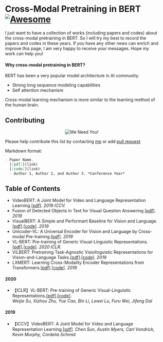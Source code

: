 # Cross-Modal Pretraining in BERT[![Awesome](https://awesome.re/badge.svg)](https://awesome.re)

I just want to have a collection of works (including papers and codes) about the cross-modal pretraining in BERT. So I will try my best to record the papers and codes in these years. If you have any other news can enrich and improve this page, I am very happy to receive your messages. Hope my work can help you!

#### Why cross-modal pretraining in BERT?
BERT has been a very popular model architecture in AI community. 
* Strong long sequence modeling capabilities
* Self attention mechanism

Cross-modal learning mechanism is more similar to the learning method of the human brain.

## Contributing
<p align="center">
  <img src="http://cdn1.sportngin.com/attachments/news_article/7269/5172/needyou_small.jpg" alt="We Need You!">
</p>

Please help contribute this list by contacting [me](https://jason718.github.io/) or add [pull request](https://github.com/jason718/Awesome-Self-Supervised-Learning/pulls)

Markdown format:
```markdown
- Paper Name. 
  [[pdf]](link) 
  [[code]](link)
  - Author 1, Author 2, and Author 3. *Conference Year*
```

## Table of Contents
* VideoBERT: A Joint Model for Video and Language Representation Learning.[[pdf]](https://openaccess.thecvf.com/content_ICCV_2019/papers/Sun_VideoBERT_A_Joint_Model_for_Video_and_Language_Representation_Learning_ICCV_2019_paper.pdf). *2019 ICCV.*  
* Fusion of Detected Objects in Text for Visual Question Answering.[[pdf]](https://arxiv.org/abs/1908.05054). *2019*
* VisualBERT: A Simple and Performant Baseline for Vision and Language.[[pdf]](https://arxiv.org/abs/1908.03557).[[code]](https://github.com/uclanlp/visualbert). *2019*
* Unicoder-VL: A Universal Encoder for Vision and Language by Cross-modal Pre-training.[[pdf]](https://arxiv.org/abs/1908.06066). *2019*
* VL-BERT: Pre-training of Generic Visual-Linguistic Representations.[[pdf]](https://arxiv.org/abs/1908.08530).[[code]](https://github.com/jackroos/VL-BERT). *2020 ICLR.*
* ViLBERT: Pretraining Task-Agnostic Visiolinguistic Representations for Vision-and-Language Tasks.[[pdf]](https://arxiv.org/abs/1908.02265).[[code]](https://github.com/facebookresearch/vilbert-multi-task). *2019*
* LXMERT: Learning Cross-Modality Encoder Representations from Transformers.[[pdf]](https://arxiv.org/abs/1908.07490).[[code]](https://github.com/airsplay/lxmert). *2019*

#### 2020

- 【ICLR】VL-BERT: Pre-training of Generic Visual-Linguistic Representations.[[pdf]](https://arxiv.org/abs/1908.08530).[[code]](https://github.com/jackroos/VL-BERT).   
  *Weijie Su, Xizhou Zhu, Yue Cao, Bin Li, Lewei Lu, Furu Wei, Jifeng Dai*

#### 2019

- 【ICCV】VideoBERT: A Joint Model for Video and Language Representation Learning.[[pdf]](https://openaccess.thecvf.com/content_ICCV_2019/papers/Sun_VideoBERT_A_Joint_Model_for_Video_and_Language_Representation_Learning_ICCV_2019_paper.pdf). 
  *Chen Sun, Austin Myers, Carl Vondrick, Kevin Murphy, Cordelia Schmid*
